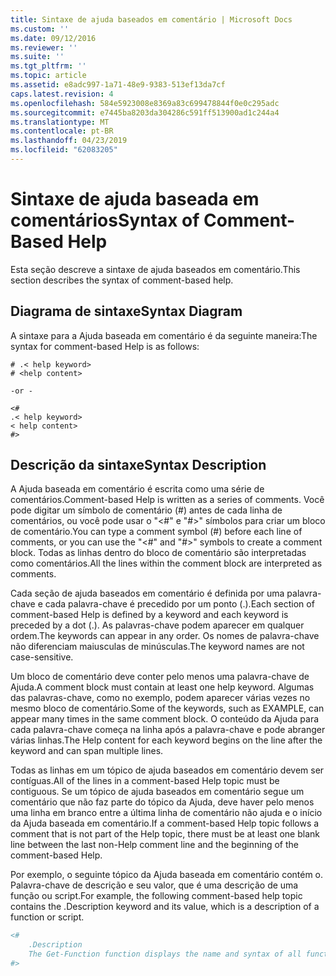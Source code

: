 ```yaml
---
title: Sintaxe de ajuda baseados em comentário | Microsoft Docs
ms.custom: ''
ms.date: 09/12/2016
ms.reviewer: ''
ms.suite: ''
ms.tgt_pltfrm: ''
ms.topic: article
ms.assetid: e8adc997-1a71-48e9-9383-513ef13da7cf
caps.latest.revision: 4
ms.openlocfilehash: 584e5923008e8369a83c699478844f0e0c295adc
ms.sourcegitcommit: e7445ba8203da304286c591ff513900ad1c244a4
ms.translationtype: MT
ms.contentlocale: pt-BR
ms.lasthandoff: 04/23/2019
ms.locfileid: "62083205"
---
```

# <a name="syntax-of-comment-based-help"></a><span data-ttu-id="a1763-102">Sintaxe de ajuda baseada em comentários</span><span class="sxs-lookup"><span data-stu-id="a1763-102">Syntax of Comment-Based Help</span></span>

<span data-ttu-id="a1763-103">Esta seção descreve a sintaxe de ajuda baseados em comentário.</span><span class="sxs-lookup"><span data-stu-id="a1763-103">This section describes the syntax of comment-based help.</span></span>

## <a name="syntax-diagram"></a><span data-ttu-id="a1763-104">Diagrama de sintaxe</span><span class="sxs-lookup"><span data-stu-id="a1763-104">Syntax Diagram</span></span>

 <span data-ttu-id="a1763-105">A sintaxe para a Ajuda baseada em comentário é da seguinte maneira:</span><span class="sxs-lookup"><span data-stu-id="a1763-105">The syntax for comment-based Help is as follows:</span></span>

```
# .< help keyword>
# <help content>

-or -

<#
.< help keyword>
< help content>
#>
```

## <a name="syntax-description"></a><span data-ttu-id="a1763-106">Descrição da sintaxe</span><span class="sxs-lookup"><span data-stu-id="a1763-106">Syntax Description</span></span>

 <span data-ttu-id="a1763-107">A Ajuda baseada em comentário é escrita como uma série de comentários.</span><span class="sxs-lookup"><span data-stu-id="a1763-107">Comment-based Help is written as a series of comments.</span></span> <span data-ttu-id="a1763-108">Você pode digitar um símbolo de comentário (#) antes de cada linha de comentários, ou você pode usar o "\<#" e "#>" símbolos para criar um bloco de comentário.</span><span class="sxs-lookup"><span data-stu-id="a1763-108">You can type a comment symbol (#) before each line of comments, or you can use the "\<#" and "#>" symbols to create a comment block.</span></span> <span data-ttu-id="a1763-109">Todas as linhas dentro do bloco de comentário são interpretadas como comentários.</span><span class="sxs-lookup"><span data-stu-id="a1763-109">All the lines within the comment block are interpreted as comments.</span></span>

 <span data-ttu-id="a1763-110">Cada seção de ajuda baseados em comentário é definida por uma palavra-chave e cada palavra-chave é precedido por um ponto (.).</span><span class="sxs-lookup"><span data-stu-id="a1763-110">Each section of comment-based Help is defined by a keyword and each keyword is preceded by a dot (.).</span></span> <span data-ttu-id="a1763-111">As palavras-chave podem aparecer em qualquer ordem.</span><span class="sxs-lookup"><span data-stu-id="a1763-111">The keywords can appear in any order.</span></span> <span data-ttu-id="a1763-112">Os nomes de palavra-chave não diferenciam maiusculas de minúsculas.</span><span class="sxs-lookup"><span data-stu-id="a1763-112">The keyword names are not case-sensitive.</span></span>

 <span data-ttu-id="a1763-113">Um bloco de comentário deve conter pelo menos uma palavra-chave de Ajuda.</span><span class="sxs-lookup"><span data-stu-id="a1763-113">A comment block must contain at least one help keyword.</span></span> <span data-ttu-id="a1763-114">Algumas das palavras-chave, como no exemplo, podem aparecer várias vezes no mesmo bloco de comentário.</span><span class="sxs-lookup"><span data-stu-id="a1763-114">Some of the keywords, such as EXAMPLE, can appear many times in the same comment block.</span></span> <span data-ttu-id="a1763-115">O conteúdo da Ajuda para cada palavra-chave começa na linha após a palavra-chave e pode abranger várias linhas.</span><span class="sxs-lookup"><span data-stu-id="a1763-115">The Help content for each keyword begins on the line after the keyword and can span multiple lines.</span></span>

 <span data-ttu-id="a1763-116">Todas as linhas em um tópico de ajuda baseados em comentário devem ser contíguas.</span><span class="sxs-lookup"><span data-stu-id="a1763-116">All of the lines in a comment-based Help topic must be contiguous.</span></span> <span data-ttu-id="a1763-117">Se um tópico de ajuda baseados em comentário segue um comentário que não faz parte do tópico da Ajuda, deve haver pelo menos uma linha em branco entre a última linha de comentário não ajuda e o início da Ajuda baseada em comentário.</span><span class="sxs-lookup"><span data-stu-id="a1763-117">If a comment-based Help topic follows a comment that is not part of the Help topic, there must be at least one blank line between the last non-Help comment line and the beginning of the comment-based Help.</span></span>

 <span data-ttu-id="a1763-118">Por exemplo, o seguinte tópico da Ajuda baseada em comentário contém o. Palavra-chave de descrição e seu valor, que é uma descrição de uma função ou script.</span><span class="sxs-lookup"><span data-stu-id="a1763-118">For example, the following comment-based help topic contains the .Description keyword and its value, which is a description of a function or script.</span></span>

```powershell
<#
    .Description
    The Get-Function function displays the name and syntax of all functions in the session.
#>
```